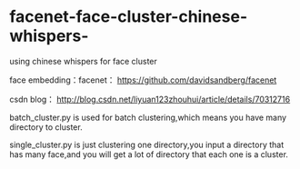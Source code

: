 # facenet-face-cluster-chinese-whispers-
using chinese whispers for face cluster

face embedding：facenet：
https://github.com/davidsandberg/facenet


csdn blog：
http://blog.csdn.net/liyuan123zhouhui/article/details/70312716

batch_cluster.py is used for batch clustering,which means you have many directory to cluster.

single_cluster.py is just clustering one directory,you input a directory that has many face,and you will get a lot of directory that each one is a cluster.
